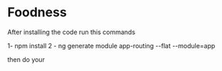 # Foodness
After installing  the code run this commands

1- npm  install 
2 - ng generate module app-routing --flat --module=app 

  then do your 
 
 
